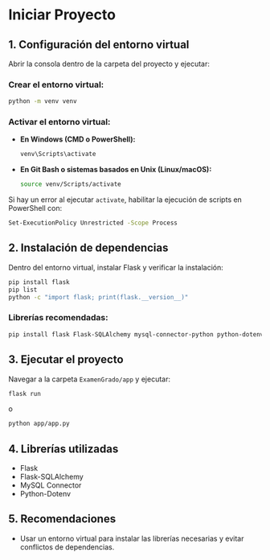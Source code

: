 # Iniciar Proyecto

## 1. Configuración del entorno virtual

Abrir la consola dentro de la carpeta del proyecto y ejecutar:

### Crear el entorno virtual:
```sh
python -m venv venv
```

### Activar el entorno virtual:
- **En Windows (CMD o PowerShell):**  
  ```sh
  venv\Scripts\activate
  ```
- **En Git Bash o sistemas basados en Unix (Linux/macOS):**  
  ```sh
  source venv/Scripts/activate
  ```

Si hay un error al ejecutar `activate`, habilitar la ejecución de scripts en PowerShell con:
```sh
Set-ExecutionPolicy Unrestricted -Scope Process
```

## 2. Instalación de dependencias

Dentro del entorno virtual, instalar Flask y verificar la instalación:
```sh
pip install flask
pip list
python -c "import flask; print(flask.__version__)"
```

### Librerías recomendadas:
```sh
pip install flask Flask-SQLAlchemy mysql-connector-python python-dotenv reportlab 
```

## 3. Ejecutar el proyecto

Navegar a la carpeta `ExamenGrado/app` y ejecutar:
```sh
flask run
```
o
```sh
python app/app.py
```

## 4. Librerías utilizadas
- Flask
- Flask-SQLAlchemy
- MySQL Connector
- Python-Dotenv

## 5. Recomendaciones
- Usar un entorno virtual para instalar las librerías necesarias y evitar conflictos de dependencias.